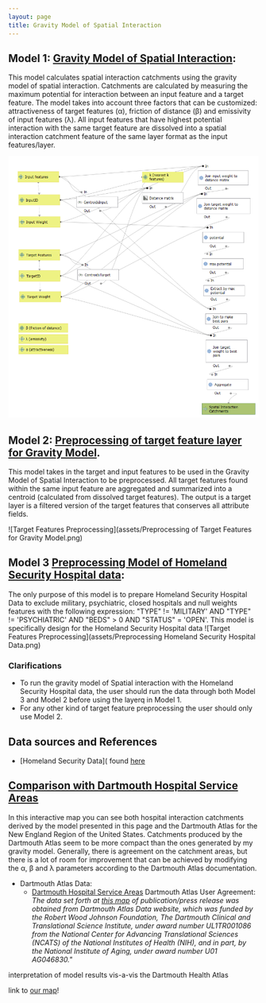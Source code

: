 ```yaml
---
layout: page
title: Gravity Model of Spatial Interaction
---
```


## Model 1: [Gravity Model of Spatial Interaction](C:\github\stevenmontilla.github.io\gravity\models/GravityModel.model3):
This model calculates spatial interaction catchments using the gravity model of spatial interaction.
Catchments are calculated by measuring the maximum potential for interaction between an input feature
and a target feature. The model takes into account three factors that can be customized: attractiveness of target
features (α), friction of distance (β) and emissivity of input features (λ). All input features that have highest
 potential interaction with the same target feature are dissolved into a spatial interaction catchment feature of
  the same layer format as the input features/layer.

![Gravity Model](assets/GravityModelofSpatialInteraction.png)

## Model 2: [Preprocessing of target feature layer for Gravity Model](C:\github\stevenmontilla.github.io\gravity\models/targetFt.model3).

This model takes in the target and input features to be used in the Gravity Model of Spatial Interaction to be preprocessed.
All target features found within the same input feature are aggregated and summarized into a centroid (calculated from dissolved target features).
The output is a target layer is a filtered version of the target features that conserves all attribute fields.

![Target Features Preprocessing](assets/Preprocessing of Target Features for Gravity Model.png)

## Model 3 [Preprocessing Model of Homeland Security Hospital data](C:\github\stevenmontilla.github.io\gravity\models/Homeland.model3):
The only purpose of this model is to prepare Homeland Security Hospital Data to exclude military, psychiatric, closed hospitals and null weights
features with the following expression: "TYPE" != 'MILITARY' AND "TYPE" != 'PSYCHIATRIC' AND "BEDS" > 0 AND "STATUS" = 'OPEN'.
 This model is specifically design for the Homeland Security Hospital data
![Target Features Preprocessing](assets/Preprocessing Homeland Security Hospital Data.png)

### Clarifications
- To run the gravity model of Spatial interaction with the Homeland Security Hospital data, the user should run the data through both Model 3 and Model 2 before using the layerq in Model 1.
- For any other kind of target feature preprocessing the user should only use Model 2.
## Data sources and References
- [Homeland Security Data]( found [here](https://services1.arcgis.com/Hp6G80Pky0om7QvQ/ArcGIS/rest/services/Hospitals_1/FeatureServer)

## [Comparison with Dartmouth Hospital Service Areas](assets/)

In this interactive map you can see both hospital interaction catchments derived by the model presented in this page
and the Dartmouth Atlas for the New England Region of the United States. Catchments produced by the Dartmouth Atlas seem to be more compact than the ones generated by
my gravity model. Generally, there is agreement on the catchment areas, but there is a lot of room for improvement that can be achieved by modifying the α, β and λ parameters
according to the Dartmouth Atlas documentation. 


- Dartmouth Atlas Data:
  - [Dartmouth Hospital Service Areas](https://atlasdata.dartmouth.edu/downloads/supplemental#boundaries)
Dartmouth Atlas User Agreement:
_The data set forth at [this map](assets/) of publication/press
release was obtained from Dartmouth Atlas Data website, which was funded by the Robert Wood Johnson Foundation,
The Dartmouth Clinical and Translational Science Institute, under award number UL1TR001086 from the National Center
for Advancing Translational Sciences (NCATS) of the National Institutes of Health (NIH), and in part, by the National
Institute of Aging, under award number U01 AG046830."_


interpretation of model results vis-a-vis the Dartmouth Health Atlas

link to [our map](assets/)!
